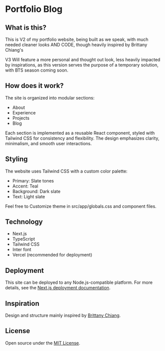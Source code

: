 
# Portfolio Blog

## What is this?

This is V2 of my portfolio website, being built as we speak, with much needed cleaner looks AND CODE, though heavily inspired by Brittany Chiang's

V3 Will feature a more personal and thought out look, less heavily impacted by inspirations, as this version serves the purpose of a temporary solution, with BTS season coming soon.

## How does it work?

The site is organized into modular sections:
- About
- Experience
- Projects
- Blog

Each section is implemented as a reusable React component, styled with Tailwind CSS for consistency and flexibility. The design emphasizes clarity, minimalism, and smooth user interactions.

## Styling

The website uses Tailwind CSS with a custom color palette:

- Primary: Slate tones
- Accent: Teal
- Background: Dark slate
- Text: Light slate

Feel free to Customize theme in src/app/globals.css and component files.

## Technology

- Next.js
- TypeScript
- Tailwind CSS
- Inter font
- Vercel (recommended for deployment)

## Deployment

This site can be deployed to any Node.js-compatible platform. For more details, see the [Next.js deployment documentation](https://nextjs.org/docs/app/building-your-application/deploying).

## Inspiration

Design and structure mainly inspired by [Brittany Chiang](https://brittanychiang.com/).

## License

Open source under the [MIT License](LICENSE).
